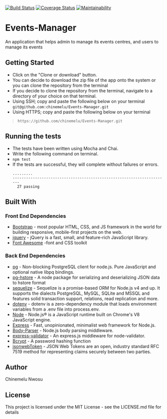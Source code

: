 [![Build Status](https://travis-ci.org/chinemelu/Events-Manager.svg?branch=develop)](https://travis-ci.org/chinemelu/Events-Manager) [![Coverage Status](https://coveralls.io/repos/github/chinemelu/Events-Manager/badge.svg?branch=develop)](https://coveralls.io/github/chinemelu/Events-Manager?branch=develop) [![Maintainability](https://api.codeclimate.com/v1/badges/cddc11cf8b7af55aa574/maintainability)](https://codeclimate.com/github/chinemelu/Events-Manager/maintainability)

# Events-Manager
An application that helps admin to manage its events centres, and users to manage its events

## Getting Started
* Click on the "Clone or download" button.
* You can decide to download the zip file of the app onto the system or you can clone the repository from the terminal
* If you decide to clone the repository from the terminal, navigate to a directory of your choice on that terminal.
* Using SSH; copy and paste the following below on your terminal
`git@github.com:chinemelu/Events-Manager.git`
* Using HTTPS; copy and paste the following below on your terminal
>```https://github.com/chinemelu/Events-Manager.git```

## Running the tests
* The tests have been written using Mocha and Chai.
* Write the following command on terminal.
* ```npm test```
* If the tests are successful, they will complete without failures or errors.
  ```
  .........
  ----------------------------------------------------------------------
    27 passing
  ```
  
## Built With

### Front End Dependencies
* [Bootstrap](https://v4-alpha.getbootstrap.com/) - most popular HTML, CSS, and JS framework in the world for building responsive, mobile-first projects on the web.
* [jquery](https://jquery.com/) - jQuery is a fast, small, and feature-rich JavaScript library.
* [Font Awesome](http://fontawesome.io/) -font and CSS toolkit

### Back End Dependencies
* [pg](https://www.npmjs.com/package/pg) - Non-blocking PostgreSQL client for node.js. Pure JavaScript and optional native libpq bindings.
* [pg-hstore](https://www.npmjs.com/package/pg-hstore) - A node package for serializing and deserializing JSON data to hstore format
* [sequelize](http://docs.sequelizejs.com/) - Sequelize is a promise-based ORM for Node.js v4 and up. It supports the dialects PostgreSQL, MySQL, SQLite and MSSQL and features solid transaction support, relations, read replication and more.
* [dotenv](https://www.npmjs.com/package/dotenv) - dotenv is a zero-dependency module that loads environment variables from a .env file into process.env.
* [Node](nodejs.org) - Node.js® is a JavaScript runtime built on Chrome's V8 JavaScript engine.
* [Express](https://expressjs.com/) - Fast, unopinionated, minimalist web framework for Node.js.
* [Body-Parser](https://www.npmjs.com/package/body-parser) - Node.js body parsing middleware.
* [express-validator](https://www.npmjs.com/package/express-validator) - An express.js middleware for node-validator.
* [Bcrypt](https://www.npmjs.com/package/bcrypt) - A password hashing function
* [jsonwebToken](https://jwt.io/) - JSON Web Tokens are an open, industry standard RFC 7519 method for representing claims securely between two parties.

## Author
Chinemelu Nwosu

## License
This project is licensed under the MIT License - see the LICENSE.md file for details


